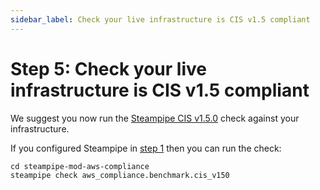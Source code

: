 ```yaml
---
sidebar_label: Check your live infrastructure is CIS v1.5 compliant
---
```


# Step 5: Check your live infrastructure is CIS v1.5 compliant

We suggest you now run the [Steampipe CIS v1.5.0](https://hub.steampipe.io/mods/turbot/aws_compliance/controls/benchmark.cis_v150)
check against your infrastructure.

If you configured Steampipe in [step 1](step-1-check-your-live-infrastructure-is-cis-v1.4-compliant) then you can run the check:

```
cd steampipe-mod-aws-compliance
steampipe check aws_compliance.benchmark.cis_v150
```


<!-- ##DOCS-SOURCER-START
{
  "sourcePlugin": "local-copier",
  "hash": "28ae482671e475e42d5a6194c5d12cd6"
}
##DOCS-SOURCER-END -->
